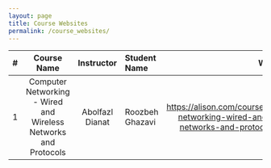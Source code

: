 ```yaml
---
layout: page
title: Course Websites
permalink: /course_websites/
---
```


| # |       Course Name                      |   Instructor    | Student Name    | Website URL          |
|---|:--------------------------------------:|:---------------:|:----------------|---------------------:|
| 1 | Computer Networking - Wired and Wireless Networks and Protocols  | Abolfazl Dianat | Roozbeh Ghazavi | https://alison.com/course/computer-networking-wired-and-wireless-networks-and-protocols-revised|
